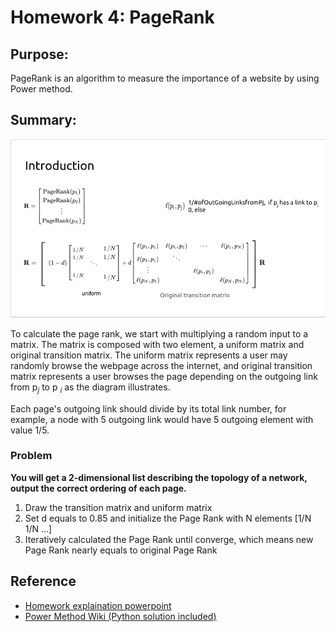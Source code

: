 # Homework 4: PageRank

## Purpose:

PageRank is an algorithm to measure the importance of a website by using Power method.

## Summary:

![Power Method](img/LA_HW4_pagerank.png)

To calculate the page rank, we start with multiplying a random input to a matrix. The matrix is composed with two element, a uniform matrix and original transition matrix. The uniform matrix represents a user may randomly browse the webpage across the internet, and original transition matrix represents a user browses the page depending on the outgoing link from p$_{j}$ to p $_{i}$ as the diagram illustrates.

Each page's outgoing link should divide by its total link number, for example, a node with 5 outgoing link would have 5 outgoing element with value 1/5.

### Problem

**You will get a 2-dimensional list describing the topology of a network, output the correct ordering of each page.**<br>

1. Draw the transition matrix and uniform matrix
2. Set d equals to 0.85 and initialize the Page Rank with N elements [1/N 1/N ...]
3. Iteratively calculated the Page Rank until converge, which means new Page Rank nearly equals to original Page Rank

## Reference

- [Homework explaination powerpoint](https://docs.google.com/presentation/d/1vbYek4gRBN617nJ5J94RV8hs8sGClzst/edit?fbclid=IwAR08oQwJOyEFUZuXo-8YNAGh_5A4oHMYSICPdQEDsJ1QAnLsqeOtLBxq0SQ#slide=id.gaf084a5ff4_0_0)
- [Power Method Wiki (Python solution included)](https://en.wikipedia.org/wiki/PageRank)
